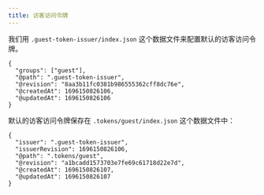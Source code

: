 ```yaml
---
title: 访客访问令牌
---
```


我们用 `.guest-token-issuer/index.json` 这个数据文件来配置默认的访客访问令牌。

```
{
  "groups": ["guest"],
  "@path": ".guest-token-issuer",
  "@revision": "8aa3b11fc0381b986555362cff8dc76e",
  "@createdAt": 1696150826106,
  "@updatedAt": 1696150826106
}
```

默认的访客访问令牌保存在 `.tokens/guest/index.json` 这个数据文件中：

```
{
  "issuer": ".guest-token-issuer",
  "issuerRevision": 1696150826106,
  "@path": ".tokens/guest",
  "@revision": "a1bcadd1573703e7fe69c61718d22e7d",
  "@createdAt": 1696150826107,
  "@updatedAt": 1696150826107
}
```

